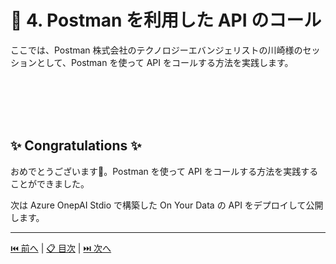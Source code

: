 # 🧪 4. Postman を利用した API のコール


ここでは、Postman 株式会社のテクノロジーエバンジェリストの川崎様のセッションとして、Postman を使って API をコールする方法を実践します。


<br>
<br>
<br>
<br>

## ✨ Congratulations ✨

おめでとうございます🎉。Postman を使って API をコールする方法を実践することができました。  

次は Azure OnepAI Stdio で構築した On Your Data の API をデプロイして公開します。

---

[⏮️ 前へ](./setup-cognitive-search.md) | [📋 目次](../README.md) | [⏭️ 次へ](./deploy-webapp.md)
